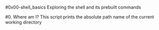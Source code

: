 #0x00-shell_basics
Exploring the shell and its prebuilt commands

#0. Where am I? 
This script prints the absolute path name of the current working directory

